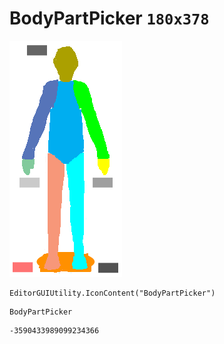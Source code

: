 # BodyPartPicker `180x378`
<img src="/img/BodyPartPicker.png" width=180 height=378>

``` CSharp
EditorGUIUtility.IconContent("BodyPartPicker")
```
```
BodyPartPicker
```
```
-3590433989099234366
```
